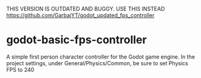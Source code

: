 THIS VERSION IS OUTDATED AND BUGGY. USE THIS INSTEAD https://github.com/GarbajYT/godot_updated_fps_controller

# godot-basic-fps-controller
A simple first person character controller for the Godot game engine. In the project settings, under General/Physics/Common, be sure to set Physics FPS to 240
